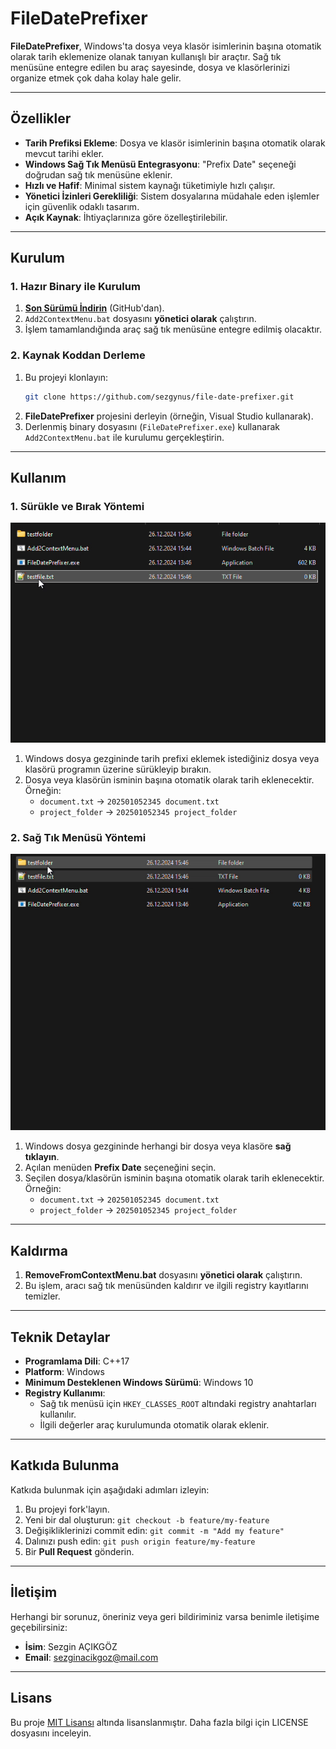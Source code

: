 # FileDatePrefixer

**FileDatePrefixer**, Windows'ta dosya veya klasör isimlerinin başına otomatik olarak tarih eklemenize olanak tanıyan kullanışlı bir araçtır. Sağ tık menüsüne entegre edilen bu araç sayesinde, dosya ve klasörlerinizi organize etmek çok daha kolay hale gelir.

---

## Özellikler

- **Tarih Prefiksi Ekleme**: Dosya ve klasör isimlerinin başına otomatik olarak mevcut tarihi ekler.
- **Windows Sağ Tık Menüsü Entegrasyonu**: "Prefix Date" seçeneği doğrudan sağ tık menüsüne eklenir.
- **Hızlı ve Hafif**: Minimal sistem kaynağı tüketimiyle hızlı çalışır.
- **Yönetici İzinleri Gerekliliği**: Sistem dosyalarına müdahale eden işlemler için güvenlik odaklı tasarım.
- **Açık Kaynak**: İhtiyaçlarınıza göre özelleştirilebilir.

---

## Kurulum

### 1. Hazır Binary ile Kurulum
1. **[Son Sürümü İndirin](https://github.com/sezgynus/file-date-prefixer/releases/latest)** (GitHub'dan).
2. `Add2ContextMenu.bat` dosyasını **yönetici olarak** çalıştırın.
3. İşlem tamamlandığında araç sağ tık menüsüne entegre edilmiş olacaktır.

### 2. Kaynak Koddan Derleme
1. Bu projeyi klonlayın:
   ```bash
   git clone https://github.com/sezgynus/file-date-prefixer.git
   ```
2. **FileDatePrefixer** projesini derleyin (örneğin, Visual Studio kullanarak).
3. Derlenmiş binary dosyasını (`FileDatePrefixer.exe`) kullanarak `Add2ContextMenu.bat` ile kurulumu gerçekleştirin.

---

## Kullanım
### 1. Sürükle ve Bırak Yöntemi
![Sürükle&Bırak](Contents/Direct.gif)
1. Windows dosya gezgininde tarih prefixi eklemek istediğiniz dosya veya klasörü programın üzerine sürükleyip bırakın.
2. Dosya veya klasörün isminin başına otomatik olarak tarih eklenecektir. Örneğin:
   - `document.txt` → `202501052345 document.txt`
   - `project_folder` → `202501052345 project_folder`

### 2. Sağ Tık Menüsü Yöntemi
![Sağ Tık Menüsü](Contents/Context.gif)
1. Windows dosya gezgininde herhangi bir dosya veya klasöre **sağ tıklayın**.
2. Açılan menüden **Prefix Date** seçeneğini seçin.
3. Seçilen dosya/klasörün isminin başına otomatik olarak tarih eklenecektir. Örneğin:
   - `document.txt` → `202501052345 document.txt`
   - `project_folder` → `202501052345 project_folder`

---

## Kaldırma

1. **RemoveFromContextMenu.bat** dosyasını **yönetici olarak** çalıştırın.
2. Bu işlem, aracı sağ tık menüsünden kaldırır ve ilgili registry kayıtlarını temizler.

---

## Teknik Detaylar

- **Programlama Dili**: C++17
- **Platform**: Windows
- **Minimum Desteklenen Windows Sürümü**: Windows 10
- **Registry Kullanımı**:
  - Sağ tık menüsü için `HKEY_CLASSES_ROOT` altındaki registry anahtarları kullanılır.
  - İlgili değerler araç kurulumunda otomatik olarak eklenir.

---

## Katkıda Bulunma

Katkıda bulunmak için aşağıdaki adımları izleyin:
1. Bu projeyi fork'layın.
2. Yeni bir dal oluşturun: `git checkout -b feature/my-feature`
3. Değişikliklerinizi commit edin: `git commit -m "Add my feature"`
4. Dalınızı push edin: `git push origin feature/my-feature`
5. Bir **Pull Request** gönderin.

---

## İletişim

Herhangi bir sorunuz, öneriniz veya geri bildiriminiz varsa benimle iletişime geçebilirsiniz:

- **İsim**: Sezgin AÇIKGÖZ  
- **Email**: [sezginacikgoz@mail.com](mailto:sezginacikgoz@mail.com)

---

## Lisans

Bu proje [MIT Lisansı](LICENSE) altında lisanslanmıştır. Daha fazla bilgi için LICENSE dosyasını inceleyin.
